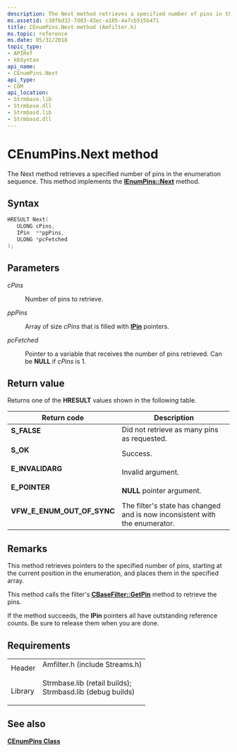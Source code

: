 ```yaml
---
description: The Next method retrieves a specified number of pins in the enumeration sequence. This method implements the IEnumPins::Next method.
ms.assetid: c38fbd32-7d83-43ec-a105-4a7cb515b471
title: CEnumPins.Next method (Amfilter.h)
ms.topic: reference
ms.date: 05/31/2018
topic_type: 
- APIRef
- kbSyntax
api_name: 
- CEnumPins.Next
api_type: 
- COM
api_location: 
- Strmbase.lib
- Strmbase.dll
- Strmbasd.lib
- Strmbasd.dll
---
```


# CEnumPins.Next method

The Next method retrieves a specified number of pins in the enumeration sequence. This method implements the [**IEnumPins::Next**](/windows/desktop/api/Strmif/nf-strmif-ienumpins-next) method.

## Syntax


```C++
HRESULT Next(
   ULONG cPins,
   IPin  **ppPins,
   ULONG *pcFetched
);
```



## Parameters

<dl> <dt>

*cPins* 
</dt> <dd>

Number of pins to retrieve.

</dd> <dt>

*ppPins* 
</dt> <dd>

Array of size *cPins* that is filled with [**IPin**](/windows/desktop/api/Strmif/nn-strmif-ipin) pointers.

</dd> <dt>

*pcFetched* 
</dt> <dd>

Pointer to a variable that receives the number of pins retrieved. Can be **NULL** if *cPins* is 1.

</dd> </dl>

## Return value

Returns one of the **HRESULT** values shown in the following table.



| Return code                                                                                                | Description                                                                            |
|------------------------------------------------------------------------------------------------------------|----------------------------------------------------------------------------------------|
| <dl> <dt>**S\_FALSE**</dt> </dl>                    | Did not retrieve as many pins as requested.<br/>                                 |
| <dl> <dt>**S\_OK**</dt> </dl>                       | Success.<br/>                                                                    |
| <dl> <dt>**E\_INVALIDARG**</dt> </dl>               | Invalid argument.<br/>                                                           |
| <dl> <dt>**E\_POINTER**</dt> </dl>                  | **NULL** pointer argument.<br/>                                                  |
| <dl> <dt>**VFW\_E\_ENUM\_OUT\_OF\_SYNC**</dt> </dl> | The filter's state has changed and is now inconsistent with the enumerator.<br/> |



 

## Remarks

This method retrieves pointers to the specified number of pins, starting at the current position in the enumeration, and places them in the specified array.

This method calls the filter's [**CBaseFilter::GetPin**](cbasefilter-getpin.md) method to retrieve the pins.

If the method succeeds, the **IPin** pointers all have outstanding reference counts. Be sure to release them when you are done.

## Requirements



|                    |                                                                                                                                                                                            |
|--------------------|--------------------------------------------------------------------------------------------------------------------------------------------------------------------------------------------|
| Header<br/>  | <dl> <dt>Amfilter.h (include Streams.h)</dt> </dl>                                                                                  |
| Library<br/> | <dl> <dt>Strmbase.lib (retail builds); </dt> <dt>Strmbasd.lib (debug builds)</dt> </dl> |



## See also

<dl> <dt>

[**CEnumPins Class**](cenumpins.md)
</dt> </dl>

 

 




